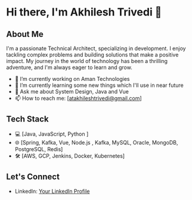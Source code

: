 <!-- ### Hi there 👋

**akhileshtrivedi/akhileshtrivedi** is a ✨ _special_ ✨ repository because its `README.md` (this file) appears on your GitHub profile.

Here are some ideas to get you started:

- 🔭 I’m currently working on ...
- 🌱 I’m currently learning ...
- 👯 I’m looking to collaborate on ...
- 🤔 I’m looking for help with ...
- 💬 Ask me about ...
- 📫 How to reach me: ...
- 😄 Pronouns: ...
- ⚡ Fun fact: ...
-->
# Hi there, I'm Akhilesh Trivedi 👋

## About Me

I'm a passionate Technical Architect, specializing in development. I enjoy tackling complex problems and building solutions that make a positive impact. My journey in the world of technology has been a thrilling adventure, and I'm always eager to learn and grow.

- 🔭 I’m currently working on Aman Technologies
- 🌱 I’m currently learning some new things which I'll use in near future
- 💬 Ask me about System Design, Java and Vue
- 📫 How to reach me: [atakhileshtrivedi@gmail.com]

## Tech Stack

- 💻 [Java, JavaScript, Python ] 
- 🌐 [Spring, Kafka, Vue, Node.js , Kafka, MySQL, Oracle, MongoDB, PostgreSQL, Redis]
- 🛠️ [AWS, GCP, Jenkins, Docker, Kubernetes]
  
<!--  
## GitHub Stats

![Your GitHub Stats](https://github-readme-stats.vercel.app/api?username=YourUsername&show_icons=true&theme=radical)
-->
## Let's Connect

- LinkedIn: [Your LinkedIn Profile](https://www.linkedin.com/in/atakhileshtrivedi/)
<!--  
- Twitter: [Your Twitter Handle](https://twitter.com/yourusername)
- Portfolio: [Your Portfolio Website](https://yourportfolio.com)
-->


